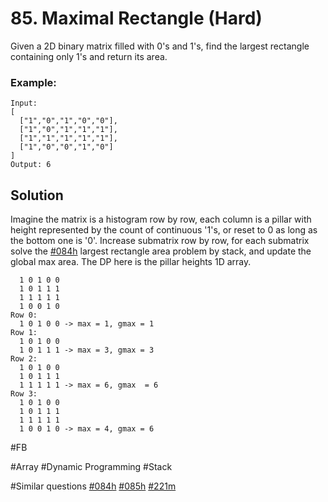 # 85. Maximal Rectangle (Hard)

Given a 2D binary matrix filled with 0's and 1's, find the largest rectangle containing only 1's and return its area.

### Example:
```
Input:
[
  ["1","0","1","0","0"],
  ["1","0","1","1","1"],
  ["1","1","1","1","1"],
  ["1","0","0","1","0"]
]
Output: 6
```
## Solution
Imagine the matrix is a histogram row by row, each column is a pillar with height represented by the count of continuous '1's, or reset to 0 as long as the bottom one is '0'. Increase submatrix row by row, for each submatrix solve the [#084h](../p084h/README.md) largest rectangle area problem by stack, and update the global max area. The DP here is the pillar heights 1D array.
```
  1 0 1 0 0
  1 0 1 1 1
  1 1 1 1 1
  1 0 0 1 0
Row 0:
  1 0 1 0 0 -> max = 1, gmax = 1
Row 1:
  1 0 1 0 0
  1 0 1 1 1 -> max = 3, gmax = 3
Row 2:
  1 0 1 0 0
  1 0 1 1 1
  1 1 1 1 1 -> max = 6, gmax  = 6
Row 3:
  1 0 1 0 0
  1 0 1 1 1
  1 1 1 1 1
  1 0 0 1 0 -> max = 4, gmax = 6
```
#FB

#Array #Dynamic Programming #Stack

#Similar questions [#084h](../p084h/README.md) [#085h](../p085h/README.md) [#221m](../p221m/README.md)